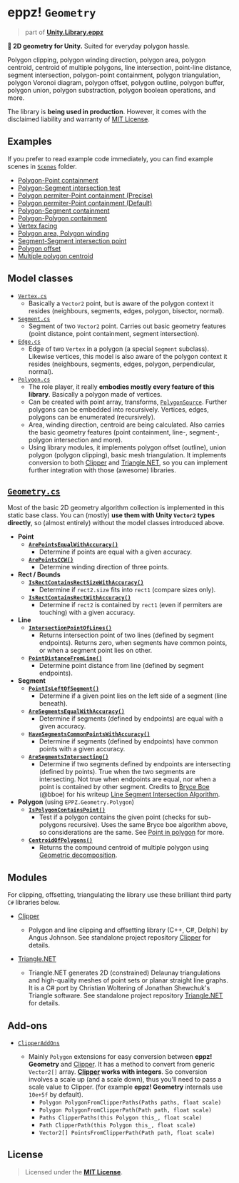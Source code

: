 # eppz! `Geometry`
> part of [**Unity.Library.eppz**](https://github.com/eppz/Unity.Library.eppz)

**📐 2D geometry for Unity.** Suited for everyday polygon hassle.

Polygon clipping, polygon winding direction, polygon area, polygon centroid, centroid of multiple polygons, line intersection, point-line distance, segment intersection, polygon-point containment, polygon triangulation, polygon Voronoi diagram, polygon offset, polygon outline, polygon buffer, polygon union, polygon substraction, polygon boolean operations, and more.

The library is **being used in production**. However, it comes with the disclaimed liability and warranty of [MIT License](https://en.wikipedia.org/wiki/MIT_License).

## Examples

If you prefer to read example code immediately, you can find example scenes in [`Scenes`](Scenes) folder.

+ [Polygon-Point containment](Scenes/README.md/#0-polygon-point-containment)
+ [Polygon-Segment intersection test](Scenes/README.md/#1-polygon-segment-intersection)
+ [Polygon permiter-Point containment (Precise)](Scenes/README.md/#2-polygon-permiter-point-containment-precise)
+ [Polygon permiter-Point containment (Default)](Scenes/README.md/#3-polygon-permiter-point-containment-default)
+ [Polygon-Segment containment](Scenes/README.md/#4-polygon-segment-containment)
+ [Polygon-Polygon containment](Scenes/README.md/#5-polygon-polygon-containment)
+ [Vertex facing](Scenes/README.md/#6-vertex-facing)
+ [Polygon area, Polygon winding](Scenes/README.md/#7-polygon-area-polygon-winding)
+ [Segment-Segment intersection point](Scenes/README.md/#8-segment-segment-intersection-point)
+ [Polygon offset](Scenes/README.md/#9-polygon-offset)
+ [Multiple polygon centroid](Scenes/README.md/#10-multiple-polygon-centroid)

## Model classes

* [`Vertex.cs`](Model/Vertex.cs)
	+ Basically a `Vector2` point, but is aware of the polygon context it resides (neighbours, segments, edges, polygon, bisector, normal).
* [`Segment.cs`](Model/Segment.cs)
	+ Segment of two `Vector2` point. Carries out basic geometry features (point distance, point containment, segment intersection).
* [`Edge.cs`](Model/Edge.cs)
	+ Edge of two `Vertex` in a polygon (a special `Segment` subclass). Likewise vertices, this model is also aware of the polygon context it resides (neighbours, segments, edges, polygon, perpendicular, normal).
* [`Polygon.cs`](Model/Edge.cs)
	+ The role player, it really **embodies mostly every feature of this library**. Basically a polygon made of vertices.
	+ Can be created with point array, transforms, [`PolygonSource`](Components/PolygonSource.cs). Further polygons can be embedded into recursively. Vertices, edges, polygons can be enumerated (recursively).
	+ Area, winding direction, centroid are being calculated. Also carries the basic geometry features (point containment, line-, segment-, polygon intersection and more).
	+ Using library modules, it implements polygon offset (outline), union polygon (polygon clipping), basic mesh triangulation. It implements conversion to both [Clipper](https://github.com/eppz/Clipper) and [Triangle.NET](https://github.com/eppz/Triangle.NET), so you can implement further integration with those (awesome) libraries.

## [`Geometry.cs`](Geometry.cs)

Most of the basic 2D geometry algorithm collection is implemented in this static base class. You can (mostly) **use them with Unity `Vector2` types directly**, so (almost entirely) without the model classes introduced above.

* **Point**
	+ [**`ArePointsEqualWithAccuracy()`**](Geometry.cs#L24)
		+ Determine if points are equal with a given accuracy.
	+ [**`ArePointsCCW()`**](Geometry.cs#L30)
		+ Determine winding direction of three points.		
* **Rect / Bounds**
	+ [**`IsRectContainsRectSizeWithAccuracy()`**](Geometry.cs#L41)
		+ Determine if `rect2.size` fits into `rect1` (compare sizes only).
	+ [**`IsRectContainsRectWithAccuracy()`**](Geometry.cs#L56)
		+ Determine if `rect2` is contained by `rect1` (even if permiters are touching) with a given accuracy.
* **Line**
	+ [**`IntersectionPointOfLines()`**](Geometry.cs#L78)
		+ Returns intersection point of two lines (defined by segment endpoints). Returns zero, when segments have common points, or when a segment point lies on other.
	+ [**`PointDistanceFromLine()`**](Geometry.cs#L97)
		+ Determine point distance from line (defined by segment endpoints).
* **Segment**
	+ [**`PointIsLeftOfSegment()`**](Geometry.cs#L109)
		+ Determine if a given point lies on the left side of a segment (line beneath).
	+ [**`AreSegmentsEqualWithAccuracy()`**](Geometry.cs#L116)
		+ Determine if segments (defined by endpoints) are equal with a given accuracy.
	+ [**`HaveSegmentsCommonPointsWithAccuracy()`**](Geometry.cs#L125)
		+ Determine if segments (defined by endpoints) have common points with a given accuracy.
	+ [**`AreSegmentsIntersecting()`**](Geometry.cs#L141)
		+ Determine if two segments defined by endpoints are intersecting (defined by points). True when the two segments are intersecting. Not true when endpoints are equal, nor when a point is contained by other segment. Credits to [Bryce Boe](https://github.com/bboe) (@bboe) for his writeup [Line Segment Intersection Algorithm](http://bryceboe.com/2006/10/23/line-segment-intersection-algorithm).
* **Polygon** (using `EPPZ.Geometry.Polygon`)
	+ [**`IsPolygonContainsPoint()`**](Geometry.cs#L159)
		+ Test if a polygon contains the given point (checks for sub-polygons recursive). Uses the same Bryce boe algorithm above, so considerations are the same. See [Point in polygon](https://en.wikipedia.org/wiki/Point_in_polygon#Ray_casting_algorithm) for more.
	+ [**`CentroidOfPolygons()`**](Geometry.cs#L177)
		+ Returns the compound centroid of multiple polygon using [Geometric decomposition](https://en.wikipedia.org/wiki/Centroid#By_geometric_decomposition).

## Modules

For clipping, offsetting, triangulating the library use these brilliant third party `C#` libraries below.

* [Clipper](https://github.com/eppz/Clipper)

	+ Polygon and line clipping and offsetting library (C++, C#, Delphi) by Angus Johnson. See standalone project repository [Clipper](https://github.com/eppz/Clipper) for details.

* [Triangle.NET](https://github.com/eppz/Triangle.NET)

	+ Triangle.NET generates 2D (constrained) Delaunay triangulations and high-quality meshes of point sets or planar straight line graphs. It is a C# port by Christian Woltering of Jonathan Shewchuk's Triangle software. See standalone project repository [Triangle.NET](https://github.com/eppz/Triangle.NET) for details.

## Add-ons

* [`ClipperAddOns`](AddOns/ClipperAddOns.cs)

	+ Mainly `Polygon` extensions for easy conversion between **eppz! Geometry** and [Clipper](https://github.com/eppz/Clipper). It has a method to convert from generic `Vector2[]` array. **[Clipper](https://github.com/eppz/Clipper) works with integers**. So conversion involves a scale up (and a scale down), thus you'll need to pass a scale value to Clipper. (for example **eppz! Geometry** internals use `10e+5f` by default).
		+ `Polygon PolygonFromClipperPaths(Paths paths, float scale)`
		+ `Polygon PolygonFromClipperPath(Path path, float scale)`
		+ `Paths ClipperPaths(this Polygon this_, float scale)`
		+ `Path ClipperPath(this Polygon this_, float scale)`
		+ `Vector2[] PointsFromClipperPath(Path path, float scale)`

## License

> Licensed under the [**MIT License**](https://en.wikipedia.org/wiki/MIT_License).
